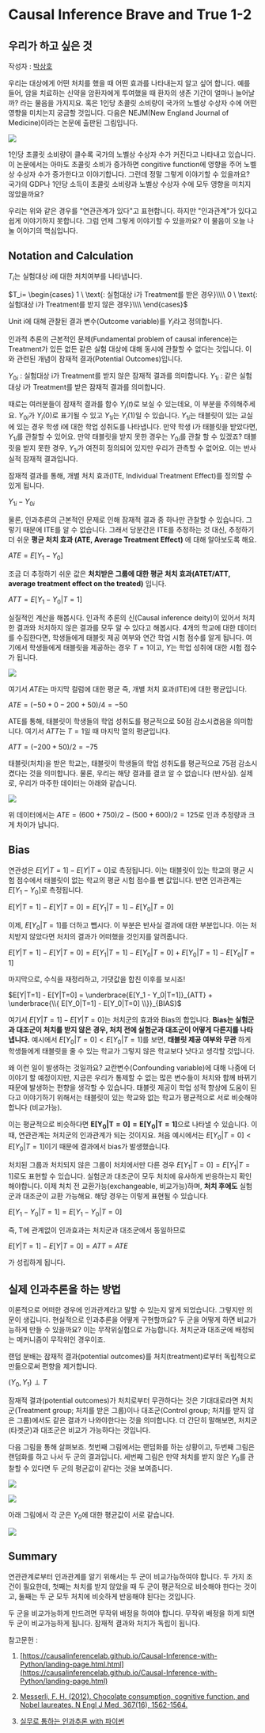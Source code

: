 # Causal Inference Brave and True 1-2

## 우리가 하고 싶은 것
작성자 : [박상호](https://www.linkedin.com/in/shstat1729/)

우리는 대상에게 어떤 처치를 했을 때 어떤 효과를 나타내는지 알고 싶어 합니다. 예를 들어, 암을 치료하는 신약을 암환자에게 투여했을 때 환자의 생존 기간이 얼마나 늘어날까? 라는 물음을 가지지요. 혹은 1인당 초콜릿 소비량이 국가의 노벨상 수상자 수에 어떤 영향을 미치는지 궁금할 것입니다. 다음은 NEJM(New England Journal of Medicine)이라는 논문에 출판된 그림입니다.

![](../pics/Chapter1-01.png)

1인당 초콜릿 소비량이 클수록 국가의 노벨상 수상자 수가 커진다고 나타내고 있습니다. 이 논문에서는 아마도 초콜릿 소비가 증가하면 congitive function에 영향을 주어 노벨상 수상자 수가 증가한다고 이야기합니다. 그런데 정말 그렇게 이야기할 수 있을까요? 국가의 GDP나 1인당 소득이 초콜릿 소비량과 노벨상 수상자 수에 모두 영향을 미치지 않았을까요?

우리는 위와 같은 경우를 "연관관계가 있다"고 표현합니다. 하지만 "인과관계"가 있다고 쉽게 이야기하지 못합니다. 그럼 언제 그렇게 이야기할 수 있을까요? 이 물음이 오늘 나눌 이야기의 핵심입니다.

## Notation and Calculation
$T_i$는 실험대상 i에 대한 처치여부를 나타냅니다.

$T_i=
\begin{cases}
1 \ \text{: 실험대상 i가 Treatment를 받은 경우}\\\\
0 \ \text{: 실험대상 i가 Treatment를 받지 않은 경우}\\\\
\end{cases}$

Unit i에 대해 관찰된 결과 변수(Outcome variable)를 $Y_i$라고 정의합니다.

인과적 추론의 근본적인 문제(Fundamental problem of causal inference)는 Treatment가 있든 없든 같은 실험 대상에 대해 동시에 관찰할 수 없다는 것입니다. 이와 관련된 개념이 잠재적 결과(Potential Outcomes)입니다.

$Y_{0i}$ : 실험대상 i가 Treatment를 받지 않은 잠재적 결과를 의미합니다.
$Y_{1i}$ : 같은 실험대상 i가 Treatment를 받은 잠재적 결과를 의미합니다.

때로는 여러분들이 잠재적 결과를 함수 $Y_i(t)$로 보실 수 있는데요, 이 부분을 주의해주세요. $Y_{0i}$가 $Y_i(0)$로 표기될 수 있고 $Y_{1i}$는 $Y_i(1)$일 수 있습니다. $Y_{1i}$는 태블릿이 있는 교실에 있는 경우 학생 i에 대한 학업 성취도를 나타냅니다. 만약 학생 i가 태블릿을 받았다면, $Y_{1i}$를 관찰할 수 있어요. 만약 태블릿을 받지 못한 경우는 $Y_{0i}$를 관찰 할 수 있겠죠? 태블릿을 받지 못한 경우, $Y_{1i}$가 여전히 정의되어 있지만 우리가 관측할 수 없어요. 이는 반사실적 잠재적 결과입니다.

잠재적 결과를 통해, 개별 처치 효과(ITE, Individual Treatment Effect)를 정의할 수 있게 됩니다.

$Y_{1i} - Y_{0i}$

물론, 인과추론의 근본적인 문제로 인해 잠재적 결과 중 하나만 관찰할 수 있습니다. 그렇기 때문에 ITE를 알 수 없습니다. 그래서 당분간은 ITE를 추정하는 것 대신, 추정하기 더 쉬운 **평균 처치 효과 (ATE, Average Treatment Effect)** 에 대해 알아보도록 해요.

$ATE = E[Y_1 - Y_0]$

조금 더 추정하기 쉬운 값은 **처치받은 그룹에 대한 평균 처치 효과(ATET/ATT, average treatment effect on the treated)** 입니다.

$ATT = E[Y_1 - Y_0 | T=1]$

실질적인 계산을 해봅시다. 인과적 추론의 신(Causal inference deity)이 있어서 처치한 결과와 처치하지 않은 결과를 모두 알 수 있다고 해봅시다. 4개의 학교에 대한 데이터를 수집한다면, 학생들에게 태블릿 제공 여부와 연간 학업 시험 점수를 알게 됩니다. 여기에서 학생들에게 태블릿을 제공하는 경우 $T=1$이고, $Y$는 학업 성취에 대한 시험 점수가 됩니다.

![](../pics/Chapter1-02.png)

여기서 $ATE$는 마지막 컬럼에 대한 평균 즉, 개별 처치 효과(ITE)에 대한 평균입니다.

$ATE=(-50 + 0 - 200 + 50)/4 = -50$

ATE를 통해, 태블릿이 학생들의 학업 성취도를 평균적으로 50점 감소시켰음을 의미합니다. 여기서 $ATT$는 $T=1$일 때 마지막 열의 평균입니다.

$ATT=(- 200 + 50)/2 = -75$

태블릿(처치)을 받은 학교는, 태블릿이 학생들의 학업 성취도를 평균적으로 75점 감소시켰다는 것을 의미합니다. 물론, 우리는 해당 결과를 결코 알 수 없습니다 (반사실). 실제로, 우리가 마주한 데이터는 아래와 같습니다.

![](../pics/Chapter1-03.png)

위 데이터에서는 $ATE=(600+750)/2 - (500 + 600)/2 = 125$로 인과 추정량과 크게 차이가 납니다.

## Bias
연관성은 $E[Y|T=1] - E[Y|T=0]$로 측정됩니다. 이는 태블릿이 있는 학교의 평균 시험 점수에서 태블릿이 없는 학교의 평균 시험 점수를 뺀 값입니다. 반면 인과관계는 $E[Y_1 - Y_0]$로 측정됩니다.

$E[Y|T=1] - E[Y|T=0] = E[Y_1|T=1] - E[Y_0|T=0]$

이제, $E[Y_0|T=1]$를 더하고 뺍시다. 이 부분은 반사실 결과에 대한 부분입니다. 이는 처치받지 않았다면 처치의 결과가 어떠했을 것인지를 알려줍니다.

$E[Y|T=1] - E[Y|T=0] = E[Y_1|T=1] - E[Y_0|T=0] + E[Y_0|T=1] - E[Y_0|T=1]$

마지막으로, 수식을 재정리하고, 기댓값을 합친 이후를 보시죠!
     
$E[Y|T=1] - E[Y|T=0] = \underbrace{E[Y_1 - Y_0|T=1]}_{ATT} + \underbrace{\\{ E[Y_0|T=1] - E[Y_0|T=0] \\}}_{BIAS}$


여기서 $E[Y|T=1] - E[Y|T=0]$는 처치군의 효과와 Bias의 합입니다. **Bias는 실험군과 대조군이 처치를 받지 않은 경우, 처치 전에 실험군과 대조군이 어떻게 다른지를 나타냅니다.** 예시에서 $E[Y_0|T=0] < E[Y_0|T=1]$를 보면, **태블릿 제공 여부와 무관** 하게 학생들에게 태블릿을 줄 수 있는 학교가 그렇지 않은 학교보다 낫다고 생각할 것입니다. 

왜 이런 일이 발생하는 것일까요? 교란변수(Confounding variable)에 대해 나중에 더 이야기 할 예정이지만, 지금은 우리가 통제할 수 없는 많은 변수들이 처치와 함께 바뀌기 때문에 발생하는 편향을 생각할 수 있습니다. 태블릿 제공이 학업 성적 향상에 도움이 된다고 이야기하기 위해서는 태블릿이 있는 학교와 없는 학교가 평균적으로 서로 비슷해야 합니다 (비교가능).

이는 평균적으로 비슷하다면 $\mathbf{E[Y_0|T=0] = E[Y_0|T=1]}$으로 나타낼 수 있습니다. 이때, 연관관계는 처치군의 인과관계가 되는 것이지요. 처음 예시에서는 $E[Y_0|T=0] < E[Y_0|T=1]$이기 때문에 결과에서 bias가 발생했습니다.

처치된 그룹과 처치되지 않은 그룹이 처치에서만 다른 경우 $E[Y_1|T=0] = E[Y_1|T=1]$로도 표현할 수 있습니다. 실험군과 대조군이 모두 처치에 유사하게 반응하는지 확인해야합니다. 이제 처치 전 교환가능(exchangeable, 비교가능)하며, **처치 후에도** 실험군과 대조군이 교환 가능해요. 해당 경우는 이렇게 표현될 수 있습니다.

$E[Y_1 - Y_0|T=1]=E[Y_1 - Y_0|T=0]$

즉, T에 관계없이 인과효과는 처치군과 대조군에서 동일하므로 

$E[Y|T=1] - E[Y|T=0] = ATT = ATE$

가 성립하게 됩니다.


## 실제 인과추론을 하는 방법

이론적으로 어떠한 경우에 인과관계라고 말할 수 있는지 알게 되었습니다. 그렇지만 의문이 생깁니다. 현실적으로 인과추론을 어떻게 구현할까요? 두 군을 어떻게 하면 비교가능하게 만들 수 있을까요? 이는 무작위실험으로 가능합니다. 처치군과 대조군에 배정되는 메커니즘이 무작위인 경우이죠.

랜덤 분배는 잠재적 결과(potential outcomes)를 처치(treatment)로부터 독립적으로 만듦으로써 편향을 제거합니다.

$(Y_0, Y_1) \perp T$

잠재적 결과(potential outcomes)가 처치로부터 무관하다는 것은 기대대로라면 처치군(Treatment group; 처치를 받은 그룹)이나 대조군(Control group; 처치를 받지 않은 그룹)에서도 같은 결과가 나와야한다는 것을 의미합니다. 더 간단히 말해보면, 처치군(타겟군)과 대조군은 비교가 가능하다는 것입니다.

다음 그림을 통해 살펴보죠. 첫번째 그림에서는 랜덤화를 하는 상황이고, 두번째 그림은 랜덤화를 하고 나서 두 군의 결과입니다. 세번째 그림은 만약 처치를 받지 않은 $Y_0$를 관찰할 수 있다면 두 군의 평균값이 같다는 것을 보여줍니다.

![](../pics/Chapter1-04.png)

![](../pics/Chapter1-05.png)

아래 그림에서 각 군은 $Y_0$에 대한 평균값이 서로 같습니다.

![](../pics/Chapter1-06.png)

## Summary
연관관계로부터 인과관계를 알기 위해서는 두 군이 비교가능하여야 합니다. 두 가지 조건이 필요한데, 첫째는 처치를 받지 않았을 때 두 군이 평균적으로 비슷해야 한다는 것이고, 둘째는 두 군 모두 처치에 비슷하게 반응해야 된다는 것입니다.

두 군을 비교가능하게 만드려면 무작위 배정을 하여야 합니다. 무작위 배정을 하게 되면 두 군이 비교가능하게 됩니다. 잠재적 결과와 처치가 독립이 됩니다.

참고문헌 : 
1. [https://causalinferencelab.github.io/Causal-Inference-with-Python/landing-page.html.html](https://causalinferencelab.github.io/Causal-Inference-with-Python/landing-page.html)

2. [Messerli, F. H. (2012). Chocolate consumption, cognitive function, and Nobel laureates. N Engl J Med, 367(16), 1562-1564.](https://cbb.sjtu.edu.cn/~jingli/courses/2018fall/bi372/files/NEJM.pdf)

3. [실무로 통하는 인과추론 with 파이썬](https://product.kyobobook.co.kr/detail/S000212577153)